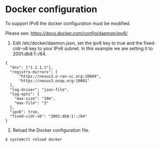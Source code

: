 # Docker configuration

To support IPv6 the docker configuration must be modified. 

Please see:
https://docs.docker.com/config/daemon/ipv6/

1. Edit /etc/docker/daemon.json, set the ipv6 key to true and the fixed-cidr-v6 key to your IPv6 subnet. In this example we are setting it to 2001:db8:1::/64.


```
{
  "dns": ["1.1.1.1"],
  "registry-mirrors": [
      "https://nexus3.o-ran-sc.org:10004", 
      "https://nexus3.onap.org:10001"
  ],
  "log-driver": "json-file",
  "log-opts": {
    "max-size": "10m",
    "max-file": "3"
  },
  "ipv6": true,
  "fixed-cidr-v6": "2001:db8:1::/64"
}
```

2. Reload the Docker configuration file.

```
$ systemctl reload docker
```